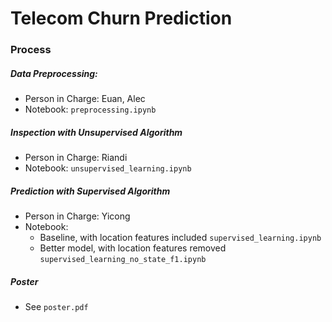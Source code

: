 # Telecom Churn Prediction

### Process
##### Data Preprocessing: 
- Person in Charge: Euan, Alec
- Notebook: `preprocessing.ipynb`

##### Inspection with Unsupervised Algorithm
- Person in Charge: Riandi
- Notebook: `unsupervised_learning.ipynb`
  
##### Prediction with Supervised Algorithm
- Person in Charge: Yicong
- Notebook:
  - Baseline, with location features included `supervised_learning.ipynb`
  - Better model, with location features removed `supervised_learning_no_state_f1.ipynb`

##### Poster
- See `poster.pdf`
